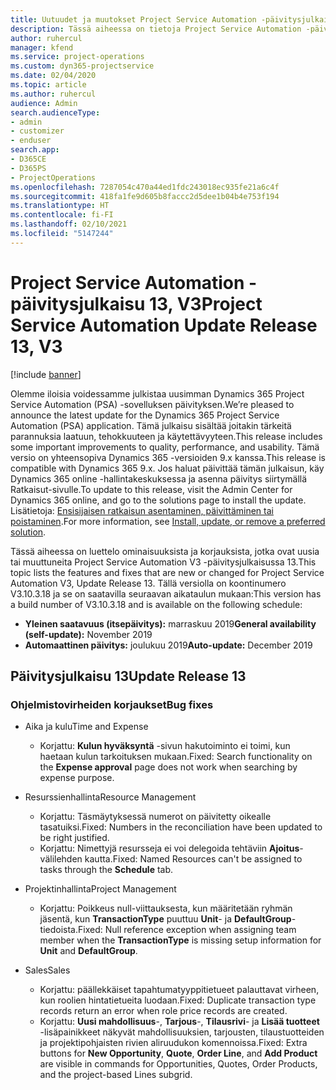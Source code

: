 ```yaml
---
title: Uutuudet ja muutokset Project Service Automation -päivitysjulkaisussa 13, V3
description: Tässä aiheessa on tietoja Project Service Automation -päivitysversion 13, V3:n uusista ominaisuuksista.
author: ruhercul
manager: kfend
ms.service: project-operations
ms.custom: dyn365-projectservice
ms.date: 02/04/2020
ms.topic: article
ms.author: ruhercul
audience: Admin
search.audienceType:
- admin
- customizer
- enduser
search.app:
- D365CE
- D365PS
- ProjectOperations
ms.openlocfilehash: 7287054c470a44ed1fdc243018ec935fe21a6c4f
ms.sourcegitcommit: 418fa1fe9d605b8faccc2d5dee1b04b4e753f194
ms.translationtype: HT
ms.contentlocale: fi-FI
ms.lasthandoff: 02/10/2021
ms.locfileid: "5147244"
---
```

# <a name="project-service-automation-update-release-13-v3"></a><span data-ttu-id="4a3ce-103">Project Service Automation -päivitysjulkaisu 13, V3</span><span class="sxs-lookup"><span data-stu-id="4a3ce-103">Project Service Automation Update Release 13, V3</span></span>

[!include [banner](../includes/psa-now-project-operations.md)]

<span data-ttu-id="4a3ce-104">Olemme iloisia voidessamme julkistaa uusimman Dynamics 365 Project Service Automation (PSA) -sovelluksen päivityksen.</span><span class="sxs-lookup"><span data-stu-id="4a3ce-104">We’re pleased to announce the latest update for the Dynamics 365 Project Service Automation (PSA) application.</span></span> <span data-ttu-id="4a3ce-105">Tämä julkaisu sisältää joitakin tärkeitä parannuksia laatuun, tehokkuuteen ja käytettävyyteen.</span><span class="sxs-lookup"><span data-stu-id="4a3ce-105">This release includes some important improvements to quality, performance, and usability.</span></span> <span data-ttu-id="4a3ce-106">Tämä versio on yhteensopiva Dynamics 365 -versioiden 9.x kanssa.</span><span class="sxs-lookup"><span data-stu-id="4a3ce-106">This release is compatible with Dynamics 365 9.x.</span></span> <span data-ttu-id="4a3ce-107">Jos haluat päivittää tämän julkaisun, käy Dynamics 365 online -hallintakeskuksessa ja asenna päivitys siirtymällä Ratkaisut-sivulle.</span><span class="sxs-lookup"><span data-stu-id="4a3ce-107">To update to this release, visit the Admin Center for Dynamics 365 online, and go to the solutions page to install the update.</span></span> <span data-ttu-id="4a3ce-108">Lisätietoja: [Ensisijaisen ratkaisun asentaminen, päivittäminen tai poistaminen](https://docs.microsoft.com/power-platform/admin/install-remove-preferred-solution).</span><span class="sxs-lookup"><span data-stu-id="4a3ce-108">For more information, see [Install, update, or remove a preferred solution](https://docs.microsoft.com/power-platform/admin/install-remove-preferred-solution).</span></span>

<span data-ttu-id="4a3ce-109">Tässä aiheessa on luettelo ominaisuuksista ja korjauksista, jotka ovat uusia tai muuttuneita Project Service Automation V3 -päivitysjulkaisussa 13.</span><span class="sxs-lookup"><span data-stu-id="4a3ce-109">This topic lists the features and fixes that are new or changed for Project Service Automation V3, Update Release 13.</span></span> <span data-ttu-id="4a3ce-110">Tällä versiolla on koontinumero V3.10.3.18 ja se on saatavilla seuraavan aikataulun mukaan:</span><span class="sxs-lookup"><span data-stu-id="4a3ce-110">This version has a build number of V3.10.3.18 and is available on the following schedule:</span></span>

- <span data-ttu-id="4a3ce-111">**Yleinen saatavuus (itsepäivitys):** marraskuu 2019</span><span class="sxs-lookup"><span data-stu-id="4a3ce-111">**General availability (self-update):** November 2019</span></span>
- <span data-ttu-id="4a3ce-112">**Automaattinen päivitys:** joulukuu 2019</span><span class="sxs-lookup"><span data-stu-id="4a3ce-112">**Auto-update:** December 2019</span></span>


## <a name="update-release-13"></a><span data-ttu-id="4a3ce-113">Päivitysjulkaisu 13</span><span class="sxs-lookup"><span data-stu-id="4a3ce-113">Update Release 13</span></span> 

### <a name="bug-fixes"></a><span data-ttu-id="4a3ce-114">Ohjelmistovirheiden korjaukset</span><span class="sxs-lookup"><span data-stu-id="4a3ce-114">Bug fixes</span></span>

- <span data-ttu-id="4a3ce-115">Aika ja kulu</span><span class="sxs-lookup"><span data-stu-id="4a3ce-115">Time and Expense</span></span>

     - <span data-ttu-id="4a3ce-116">Korjattu: **Kulun hyväksyntä** -sivun hakutoiminto ei toimi, kun haetaan kulun tarkoituksen mukaan.</span><span class="sxs-lookup"><span data-stu-id="4a3ce-116">Fixed: Search functionality on the **Expense approval** page does not work when searching by expense purpose.</span></span>

- <span data-ttu-id="4a3ce-117">Resurssienhallinta</span><span class="sxs-lookup"><span data-stu-id="4a3ce-117">Resource Management</span></span>

     - <span data-ttu-id="4a3ce-118">Korjattu: Täsmäytyksessä numerot on päivitetty oikealle tasatuiksi.</span><span class="sxs-lookup"><span data-stu-id="4a3ce-118">Fixed: Numbers in the reconciliation have been updated to be right justified.</span></span>
     - <span data-ttu-id="4a3ce-119">Korjattu: Nimettyjä resursseja ei voi delegoida tehtäviin **Ajoitus**-välilehden kautta.</span><span class="sxs-lookup"><span data-stu-id="4a3ce-119">Fixed: Named Resources can't be assigned to tasks through the **Schedule** tab.</span></span>

- <span data-ttu-id="4a3ce-120">Projektinhallinta</span><span class="sxs-lookup"><span data-stu-id="4a3ce-120">Project Management</span></span>

     - <span data-ttu-id="4a3ce-121">Korjattu: Poikkeus null-viittauksesta, kun määritetään ryhmän jäsentä, kun **TransactionType** puuttuu **Unit**- ja **DefaultGroup**-tiedoista.</span><span class="sxs-lookup"><span data-stu-id="4a3ce-121">Fixed: Null reference exception when assigning team member when the **TransactionType** is missing setup information for **Unit** and **DefaultGroup**.</span></span>

- <span data-ttu-id="4a3ce-122">Sales</span><span class="sxs-lookup"><span data-stu-id="4a3ce-122">Sales</span></span>

     - <span data-ttu-id="4a3ce-123">Korjattu: päällekkäiset tapahtumatyyppitietueet palauttavat virheen, kun roolien hintatietueita luodaan.</span><span class="sxs-lookup"><span data-stu-id="4a3ce-123">Fixed: Duplicate transaction type records return an error when role price records are created.</span></span>
     - <span data-ttu-id="4a3ce-124">Korjattu: **Uusi mahdollisuus**-, **Tarjous**-, **Tilausrivi**- ja **Lisää tuotteet** -lisäpainikkeet näkyvät mahdollisuuksien, tarjousten, tilaustuotteiden ja projektipohjaisten rivien aliruudukon komennoissa.</span><span class="sxs-lookup"><span data-stu-id="4a3ce-124">Fixed: Extra buttons for **New Opportunity**, **Quote**, **Order Line**, and **Add Product** are visible in commands for Opportunities, Quotes, Order Products, and the project-based Lines subgrid.</span></span>


